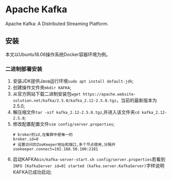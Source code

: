 # Apache Kafka

Apache Kafka: A Distributed Streaming Platform.

## 安装

本文以Ubuntu18.06操作系统Docker容器环境为例。

### 二进制部署安装

1. 安装JDK提供Java运行环境`sudo apt install default-jdk`;
2. 创建操作文件夹`mkdir KAFKA`;
3. 从官方网站下载二进制安装包`wget https://apache.website-solution.net/kafka/2.5.0/kafka_2.12-2.5.0.tgz`，当前的最新版本为2.5.0;
4. 解压缩文件`tar -xzf kafka_2.12-2.5.0.tgz`,并进入该文件夹`cd kafka_2.12-2.5.0`;
5. 修改配置配置文件`vim config/server.properties`;
    ```properties
    # broker的id,在集群中是唯一的
    broker.id=0
    # 设置访问的ZooKeeper地址和端口,多个节点使用,分隔开
    zookeeper.connect=192.168.50.100:2181
    ```
6. 启动KAFKA`bin/kafka-server-start.sh config/server.properties`若看到`INFO [KafkaServer id=0] started (kafka.server.KafkaServer)`字样说明KAFKA已成功启动;